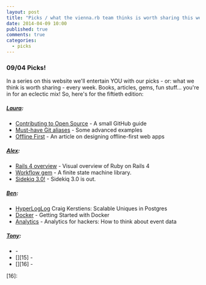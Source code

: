 ```yaml
---
layout: post
title: "Picks / what the vienna.rb team thinks is worth sharing this week"
date: 2014-04-09 10:00
published: true
comments: true
categories:
  - picks
---
```


### 09/04 Picks!

In a series on this website we'll entertain YOU with our picks - or: what we think is worth sharing - every week.
Books, articles, gems, fun stuff... you're in for an eclectic mix! So, here's for the fiftieth edition:

##### [Laura][1]:
  - [Contributing to Open Source][2] - A small GitHub guide
  - [Must-have Git aliases][3] - Some advanced examples
  - [Offline First][4] - An article on designing offline-first web apps

##### [Alex][5]:
  - [Rails 4 overview][6] - Visual overview of Ruby on Rails 4
  - [Workflow gem][7] - A finite state machine library.
  - [Sidekiq 3.0!][8] - Sidekiq 3.0 is out.

##### [Ben][9]:
  - [HyperLogLog][10] Craig Kerstiens: Scalable Uniques in Postgres
  - [Docker][11] - Getting Started with Docker
  - [Analytics][12] - Analytics for hackers: How to think about event data

##### [Tony][13]:
  - [][14] -
  - [][15] -
  - [][16] -


[1]: http://www.twitter.com/alicetragedy
[2]: https://guides.github.com/overviews/os-contributing
[3]: http://durdn.com/blog/2012/11/22/must-have-git-aliases-advanced-examples/
[4]: http://alistapart.com/article/offline-first
[5]: http://www.twitter.com/alexandertacho
[6]: http://ericbrooke.wordpress.com/2014/03/30/visual-overview-of-ruby-on-rails/
[7]: http://www.kavinder.com/blog/2014-04-06-gkg-workflow/
[8]: http://www.mikeperham.com/2014/03/28/sidekiq-3-0/
[9]: http://www.twitter.com/beanieboi
[10]: http://www.youtube.com/watch?v=bV2m8eBeuu0
[11]: http://serversforhackers.com/articles/2014/03/20/getting-started-with-docker/
[12]: https://keen.io/blog/53958349217/analytics-for-hackers-how-to-think-about-event-data
[13]: http://www.twitter.com/tony_xpro
[14]:
[15]:
[16]:

